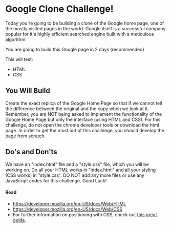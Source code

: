 # Google Clone Challenge!

Today you're going to be building a clone of the Google home page, one of the mostly visited pages in the world. Google itself is a successful company popular for it's highly efficient searched engine built with a meticulous algorithm.

You are going to build this Google page in 2 days (recommended)

This will test:

- HTML
- CSS

## You Will Build

Create the exact replica of the Google Home Page so that if we cannot tell the difference between the original and the copy when we look at it. Remember, you are NOT being asked to implement the functionality of the Google Home Page but only the interface (using HTML and CSS). For this challenge, do not open the chrome developer tools or download the html page. In order to get the most out of this challenge, you should develop the page from scratch.


## Do's and Don'ts

We have an "index.html" file and a "style.css" file, which you will be working on. Do all your HTML works in "index.html" and all your styling (CSS works) in "style.css". DO NOT add any more files or use any JavaScript codes for this challenge. Good Luck!

#### Read
- https://developer.mozilla.org/en-US/docs/Web/HTML
- https://developer.mozilla.org/en-US/docs/Web/CSS
- For further information on positioning with CSS, check out [this great guide](http://www.barelyfitz.com/screencast/html-training/css/positioning/).
 
